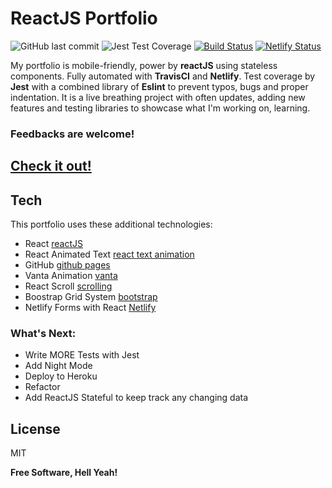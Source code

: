 # ReactJS Portfolio

![GitHub last commit](https://img.shields.io/github/last-commit/lfernandez79/reactPortfolio?logo=github)
![Jest Test Coverage](https://img.shields.io/badge/Jest-coverage-green?style=flat-square&logo=jest)
[![Build Status](https://travis-ci.com/lfernandez79/reactPortfolio.svg?branch=master)](https://travis-ci.com/lfernandez79/reactPortfolio)
[![Netlify Status](https://api.netlify.com/api/v1/badges/18582f7f-a53f-40d9-a6a5-b16d36dd93be/deploy-status)](https://app.netlify.com/sites/netlifyleoportfolio/deploys)


My portfolio is mobile-friendly, power by **reactJS** using stateless components. Fully automated with **TravisCI** and **Netlify**. Test coverage by **Jest** with a combined library of **Eslint** to prevent typos, bugs and proper indentation. It is a live breathing project with often updates, adding new features and testing libraries to showcase what I'm working on, learning.

### Feedbacks are welcome!


[Check it out!](https://netlifyleoportfolio.netlify.app)
--

## Tech

This portfolio uses these additional technologies:

- React [reactJS](https//:reactjs.org) 
- React Animated Text [react text animation](https://www.npmjs.compackage/react-animated-text)
- GitHub [github pages](https://github.com)
- Vanta Animation [vanta](https://www.vantajs.com/)
- React Scroll [scrolling](https://www.npmjs.com/package/react-scroll)
- Boostrap Grid System [bootstrap](https://getbootstrap.com/docs/4.0/layout/grid/)
- Netlify Forms with React [Netlify](https://www.netlify.com/blog/2017/07/20/how-to-integrate-netlifys-form-handling-in-a-react-app/?_ga=2.262890120.568164826.1598922600-862084528.1596554043#form-handling-with-a-stateless-react-form)

### What's Next:

 - Write MORE Tests with Jest
 - Add Night Mode
 - Deploy to Heroku
 - Refactor 
 - Add ReactJS Stateful to keep track any changing data

License
----
MIT

**Free Software, Hell Yeah!**
